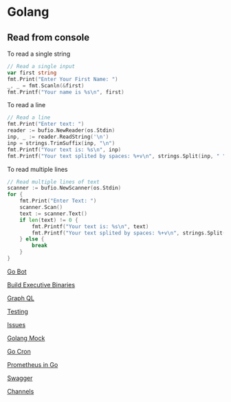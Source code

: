 # Golang

## Read from console

To read a single string

```go
// Read a single input
var first string
fmt.Print("Enter Your First Name: ")
_, _ = fmt.Scanln(&first)
fmt.Printf("Your name is %s\n", first)
```

To read a line

```go
// Read a line
fmt.Print("Enter text: ")
reader := bufio.NewReader(os.Stdin)
inp, _ := reader.ReadString('\n')
inp = strings.TrimSuffix(inp, "\n")
fmt.Printf("Your text is: %s\n", inp)
fmt.Printf("Your text splited by spaces: %+v\n", strings.Split(inp, " "))
```

To read multiple lines

```go
// Read multiple lines of text
scanner := bufio.NewScanner(os.Stdin)
for {
	fmt.Print("Enter Text: ")
	scanner.Scan()
	text := scanner.Text()
	if len(text) != 0 {
		fmt.Printf("Your text is: %s\n", text)
		fmt.Printf("Your text splited by spaces: %+v\n", strings.Split(text, " "))
	} else {
		break
	}
}
```

[Go Bot](Golang%206689ba0756ed4037a87287477559b077/Go%20Bot%20ad18f10048ea4a2889f82e96d63f0d30.md)

[Build Executive Binaries](Golang%206689ba0756ed4037a87287477559b077/Build%20Executive%20Binaries%20681597e561834612a6753b9d2b39ccb5.md)

[Graph QL](Golang%206689ba0756ed4037a87287477559b077/Graph%20QL%207ba83a0ba2fc43f4b9b27e02425edae1.md)

[Testing](Golang%206689ba0756ed4037a87287477559b077/Testing%2016c6f49fe41548389887175c2bcbbcad.md)

[Issues](Golang%206689ba0756ed4037a87287477559b077/Issues%20f1a09bfa78de4bff91ef22c13248494c.md)

[Golang Mock](Golang%206689ba0756ed4037a87287477559b077/Golang%20Mock%20c1533e2c3c5e469f9a31228d180b62dd.md)

[Go Cron](Golang%206689ba0756ed4037a87287477559b077/Go%20Cron%2081e7592694be4a69bd8e4165de408c03.md)

[Prometheus in Go](Golang%206689ba0756ed4037a87287477559b077/Prometheus%20in%20Go%20962c05e3bc144363954dec5f85e3e1ac.md)

[Swagger](Golang%206689ba0756ed4037a87287477559b077/Swagger%208fac4be63b294891b7abdab80acf8a3c.md)

[Channels](Golang%206689ba0756ed4037a87287477559b077/Channels%2001dc2121e7c74181b389ce9fd2f41289.md)